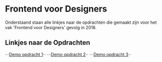 # Frontend voor Designers
Onderstaand staan alle linkjes naar de opdrachten die gemaakt zijn voor het vak 'Frontend voor Designers' gevolg in 2018.

## Linkjes naar de Opdrachten
⋅⋅⋅[Demo opdracht 1](https://BrianJakobs.github.io/frontendvoordesigners/opdracht1/v4/)⋅⋅
⋅⋅⋅[Demo opdracht 2](https://BrianJakobs.github.io/frontendvoordesigners/opdracht2/v6/)⋅⋅
⋅⋅⋅[Demo opdracht 3](https://BrianJakobs.github.io/frontendvoordesigners/opdracht3/v5/)⋅⋅

